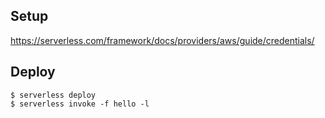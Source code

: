 ## Setup
https://serverless.com/framework/docs/providers/aws/guide/credentials/


## Deploy

```
$ serverless deploy
$ serverless invoke -f hello -l
```
